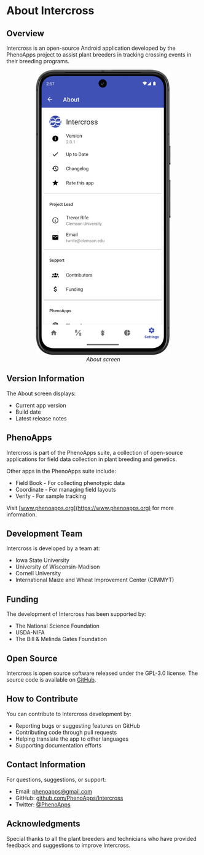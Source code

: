 # About Intercross

## Overview

Intercross is an open-source Android application developed by the PhenoApps project to assist plant breeders in tracking crossing events in their breeding programs.

<figure align="center" class="image">
<img src="_static/images/about_screen.png" width="350px">
<figcaption><i>About screen</i></figcaption>
</figure>

## Version Information

The About screen displays:
- Current app version
- Build date
- Latest release notes

## PhenoApps

Intercross is part of the PhenoApps suite, a collection of open-source applications for field data collection in plant breeding and genetics.

Other apps in the PhenoApps suite include:
- Field Book - For collecting phenotypic data
- Coordinate - For managing field layouts
- Verify - For sample tracking

Visit [www.phenoapps.org](https://www.phenoapps.org) for more information.

## Development Team

Intercross is developed by a team at:
- Iowa State University
- University of Wisconsin-Madison
- Cornell University
- International Maize and Wheat Improvement Center (CIMMYT)

## Funding

The development of Intercross has been supported by:
- The National Science Foundation
- USDA-NIFA
- The Bill & Melinda Gates Foundation

## Open Source

Intercross is open source software released under the GPL-3.0 license. The source code is available on [GitHub](https://github.com/PhenoApps/Intercross).

## How to Contribute

You can contribute to Intercross development by:
- Reporting bugs or suggesting features on GitHub
- Contributing code through pull requests
- Helping translate the app to other languages
- Supporting documentation efforts

## Contact Information

For questions, suggestions, or support:
- Email: phenoapps@gmail.com
- GitHub: [github.com/PhenoApps/Intercross](https://github.com/PhenoApps/Intercross)
- Twitter: [@PhenoApps](https://twitter.com/PhenoApps)

## Acknowledgments

Special thanks to all the plant breeders and technicians who have provided feedback and suggestions to improve Intercross.